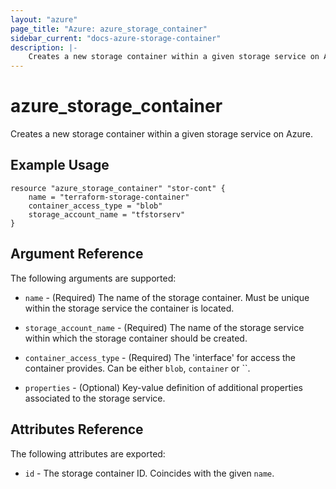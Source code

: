 ```yaml
---
layout: "azure"
page_title: "Azure: azure_storage_container"
sidebar_current: "docs-azure-storage-container"
description: |-
    Creates a new storage container within a given storage service on Azure.
---
```


# azure\_storage\_container

Creates a new storage container within a given storage service on Azure.

## Example Usage

```
resource "azure_storage_container" "stor-cont" {
    name = "terraform-storage-container"
    container_access_type = "blob"
    storage_account_name = "tfstorserv"
}
````

## Argument Reference

The following arguments are supported:

* `name` - (Required) The name of the storage container. Must be unique within
    the storage service the container is located.

* `storage_account_name` - (Required) The name of the storage service within
    which the storage container should be created.

* `container_access_type` - (Required) The 'interface' for access the container
    provides. Can be either `blob`, `container` or ``.

* `properties` - (Optional) Key-value definition of additional properties
    associated to the storage service.

## Attributes Reference

The following attributes are exported:

* `id` - The storage container ID. Coincides with the given `name`.
